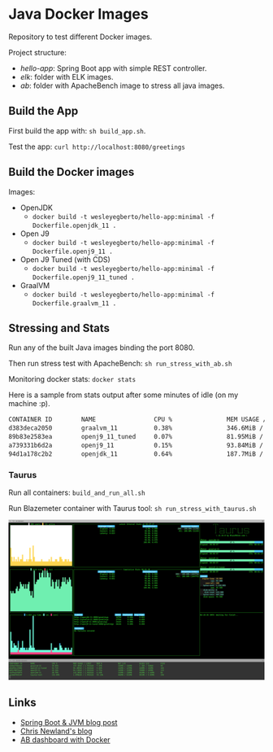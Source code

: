 # Java Docker Images

Repository to test different Docker images.

Project structure:

* *hello-app*: Spring Boot app with simple REST controller.
* *elk*: folder with ELK images.
* *ab*: folder with ApacheBench image to stress all java images.

## Build the App

First build the app with: `sh build_app.sh`.

Test the app: `curl http://localhost:8080/greetings`

## Build the Docker images

Images:

* OpenJDK
  * `docker build -t wesleyegberto/hello-app:minimal -f Dockerfile.openjdk_11 .`
* Open J9
  * `docker build -t wesleyegberto/hello-app:minimal -f Dockerfile.openj9_11 .`
* Open J9 Tuned (with CDS)
  * `docker build -t wesleyegberto/hello-app:minimal -f Dockerfile.openj9_11_tuned .`
* GraalVM
  * `docker build -t wesleyegberto/hello-app:minimal -f Dockerfile.graalvm_11 .`

## Stressing and Stats

Run any of the built Java images binding the port 8080.

Then run stress test with ApacheBench: `sh run_stress_with_ab.sh`

Monitoring docker stats: `docker stats`

Here is a sample from stats output after some minutes of idle (on my machine :p).

```sh
CONTAINER ID        NAME                CPU %               MEM USAGE / LIMIT     MEM %               NET I/O             BLOCK I/O           PIDS
d383deca2050        graalvm_11          0.38%               346.6MiB / 1.952GiB   17.34%              928B / 0B           4.06MB / 0B         36
89b83e2583ea        openj9_11_tuned     0.07%               81.95MiB / 1.952GiB   4.10%               928B / 0B           0B / 94.4MB         38
a739331b6d2a        openj9_11           0.15%               93.84MiB / 1.952GiB   4.69%               1.02kB / 0B         987kB / 4.1kB       39
94d1a178c2b2        openjdk_11          0.64%               187.7MiB / 1.952GiB   9.39%               1.11kB / 0B         1.56MB / 0B         37
```

### Taurus

Run all containers: `build_and_run_all.sh`

Run Blazemeter container with Taurus tool: `sh run_stress_with_taurus.sh`

[![Printscreen from test](./images/taurus-printscreen.png)](./images/taurus-printscreen.png)

## Links

* [Spring Boot & JVM blog post](https://medium.com/@jean_sossmeier/spring-boot-jvm-1eea422be930)
* [Chris Newland's blog](https://www.chriswhocodes.com/)
* [AB dashboard with Docker](https://github.com/naturalis/docker-ab)
